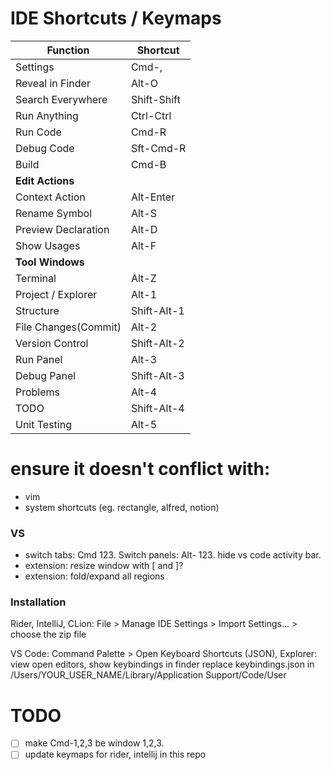 # IDE Shortcuts / Keymaps

| Function            | Shortcut      |
| ------------------- | ------------- |
| Settings            | Cmd-,         |
| Reveal in Finder    | Alt-O         | 
| Search Everywhere   | Shift-Shift   | <VS Go To File />
| Run Anything        | Ctrl-Ctrl     | <VS Show all commands />
| Run Code            | Cmd-R         | <VS Run is Debug />
| Debug Code          | Sft-Cmd-R     |
| Build               | Cmd-B         |
| **Edit Actions**    |               |
| Context Action      | Alt-Enter     | <VS Quick Fix />
| Rename Symbol       | Alt-S         |
| Preview Declaration | Alt-D         | <JB Go To Declaration or Usages />
| Show Usages         | Alt-F         | <VS Peek References. JB Note: NOT "Find" Usages />
| **Tool Windows**    |               |
| Terminal            | Alt-Z         |
| Project / Explorer  | Alt-1         | <VS Show Explorer />
| Structure           | Shift-Alt-1   | 
| File Changes(Commit)| Alt-2         | <VS Open Changes />
| Version Control     | Shift-Alt-2   | <VS Show Source Control />
| Run Panel           | Alt-3         | <VS Show Run and Debug. />
| Debug Panel         | Shift-Alt-3   | <VS Show Run and Debug. />
| Problems            | Alt-4         | <VS Toggle Problems />
| TODO                | Shift-Alt-4   |
| Unit Testing        | Alt-5         |

# ensure it doesn't conflict with:
- vim
- system shortcuts (eg. rectangle, alfred, notion)

### VS
- switch tabs: Cmd 123. Switch panels: Alt- 123. hide vs code activity bar.
- extension: resize window with [ and ]?
- extension: fold/expand all regions

### Installation
Rider, IntelliJ, CLion: File > Manage IDE Settings > Import Settings... > choose the zip file

VS Code: Command Palette > Open Keyboard Shortcuts (JSON), Explorer: view open editors, show keybindings in finder
replace keybindings.json in /Users/YOUR_USER_NAME/Library/Application Support/Code/User

# TODO
- [ ] make Cmd-1,2,3 be window 1,2,3.
- [ ] update keymaps for rider, intellij in this repo
